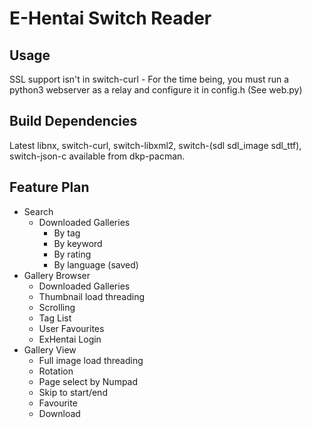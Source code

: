 # E-Hentai Switch Reader
## Usage
SSL support isn't in switch-curl - For the time being, you must run a python3 webserver as a relay and configure it in config.h (See web.py)
## Build Dependencies
Latest libnx, switch-curl, switch-libxml2, switch-(sdl sdl_image sdl_ttf), switch-json-c
available from dkp-pacman.
## Feature Plan
- Search
  - Downloaded Galleries
	- By tag 
	- By keyword
	- By rating 
	- By language (saved)
- Gallery Browser
  - Downloaded Galleries
  - Thumbnail load threading
  - Scrolling
  - Tag List
  - User Favourites
  - ExHentai Login
- Gallery View
  - Full image load threading
  - Rotation
  - Page select by Numpad
  - Skip to start/end
  - Favourite
  - Download
